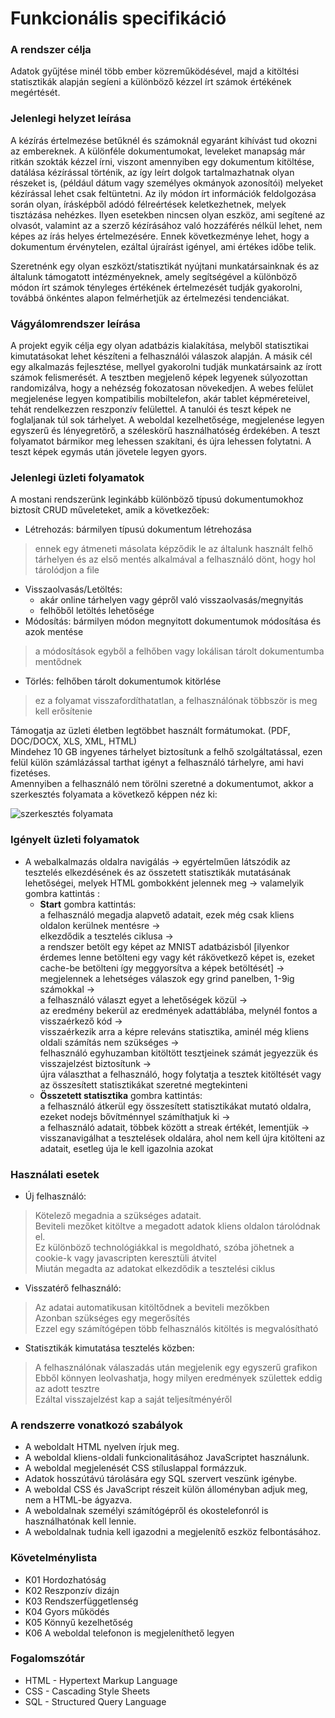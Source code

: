 # Funkcionális specifikáció

### A rendszer célja

Adatok gyűjtése minél több ember közreműködésével, majd a kitöltési statisztikák alapján segíeni a különböző kézzel írt számok értékének megértését.

### Jelenlegi helyzet leírása

A kézírás értelmezése betűknél és számoknál egyaránt kihívást tud okozni az embereknek.
A különféle dokumentumokat, leveleket manapság már ritkán szokták kézzel írni, viszont amennyiben
egy dokumentum kitöltése, datálása kézírással történik, az így leírt dolgok tartalmazhatnak olyan részeket is,
(például dátum vagy személyes okmányok azonosítói) melyeket kézírással lehet csak feltüntetni. 
Az ily módon írt információk feldolgozása során olyan, írásképből adódó félreértések keletkezhetnek, melyek tisztázása nehézkes. 
Ilyen esetekben nincsen olyan eszköz, ami segítené az olvasót, valamint az a szerző kézírásához való hozzáférés nélkül lehet, 
nem képes az írás helyes értelmezésére. Ennek következménye lehet, hogy a dokumentum érvénytelen, 
ezáltal újraírást igényel, ami értékes időbe telik.

Szeretnénk egy olyan eszközt/statisztikát nyújtani munkatársainknak és az általunk támogatott intézményeknek, 
amely segítségével a különböző módon írt számok tényleges értékének értelmezését tudják gyakorolni, 
továbbá önkéntes alapon felmérhetjük az értelmezési tendenciákat.

### Vágyálomrendszer leírása

A projekt egyik célja egy olyan adatbázis kialakítása, melyből statisztikai kimutatásokat lehet készíteni a felhasználói válaszok alapján. 
A másik cél egy alkalmazás fejlesztése, mellyel gyakorolni tudják munkatársaink az írott számok felismerését.
A tesztben megjelenő képek legyenek súlyozottan randomizálva, hogy a nehézség fokozatosan növekedjen. 
A webes felület megjelenése legyen kompatibilis mobiltelefon, akár tablet képméreteivel, tehát rendelkezzen reszponzív felülettel. 
A tanulói és teszt képek ne foglaljanak túl sok tárhelyet. A weboldal kezelhetősége, megjelenése legyen egyszerű és lényegretörő, 
a széleskörű használhatóség érdekében. A teszt folyamatot bármikor meg lehessen szakítani, és újra lehessen folytatni. 
A teszt képek egymás után jövetele legyen gyors.

### Jelenlegi üzleti folyamatok

A mostani rendszerünk leginkább különböző típusú dokumentumokhoz biztosít CRUD műveleteket, amik a következőek:
- Létrehozás: bármilyen típusú dokumentum létrehozása 
> ennek egy átmeneti másolata képződik le az általunk használt felhő tárhelyen és az első mentés alkalmával a felhasználó dönt, hogy hol tárolódjon a file
- Visszaolvasás/Letöltés: 
    - akár online tárhelyen vagy gépről való visszaolvasás/megnyitás 
    - felhőből letöltés lehetősége
- Módosítás: bármilyen módon megnyitott dokumentumok módosítása és azok mentése 
> a módosítások egyből a felhőben vagy lokálisan tárolt dokumentumba mentődnek
- Törlés: felhőben tárolt dokumentumok kitörlése
> ez a folyamat visszafordíthatatlan, a felhasználónak többször is meg kell erősítenie  

Támogatja az üzleti életben legtöbbet használt formátumokat. (PDF, DOC/DOCX, XLS, XML, HTML)  
Mindehez 10 GB ingyenes tárhelyet biztosítunk a felhő szolgáltatással, ezen felül külön számlázással tarthat igényt a felhasználó tárhelyre, ami havi fizetéses.  
Amennyiben a felhasználó nem törölni szeretné a dokumentumot, akkor a szerkesztés folyamata a következő képpen néz ki:

![szerkesztés folyamata](images4documents/jelenlegi_szerkeszt%C3%A9s_folyamata.png)

### Igényelt üzleti folyamatok

- A webalkalmazás oldalra navigálás -> egyértelműen látszódik az tesztelés elkezdésének és az összetett statisztikák mutatásának lehetőségei, melyek HTML gombokként jelennek meg -> valamelyik gombra kattintás :
    - **Start** gombra kattintás:  
     a felhasználó megadja alapvető adatait, ezek még csak kliens oldalon kerülnek mentésre ->  
     elkezdődik a tesztelés ciklusa ->  
     a rendszer betölt egy képet az MNIST adatbázisból [ilyenkor érdemes lenne betölteni egy vagy két rákövetkező képet is, ezeket cache-be betölteni így meggyorsítva a képek betöltését] ->  
     megjelennek a lehetséges válaszok egy grind panelben, 1-9ig számokkal ->  
     a felhasználó választ egyet a lehetőségek közül ->  
     az eredmény bekerül az eredmények adattáblába, melynél fontos a visszaérkező kód ->  
     visszaérkezik arra a képre releváns statisztika, aminél még kliens oldali számítás nem szükséges ->  
     felhasználó egyhuzamban kitöltött tesztjeinek számát jegyezzük és visszajelzést biztosítunk ->  
     újra választhat a felhasználó, hogy folytatja a tesztek kitöltését vagy az összesített statisztikákat szeretné megtekinteni
    - **Összetett statisztika** gombra kattintás:  
     a felhasználó átkerül egy összesített statisztikákat mutató oldalra, ezeket nodejs bővítménnyel számíthatjuk ki ->  
     a felhasználó adatait, többek között a streak értékét, lementjük ->  
     visszanavigálhat a tesztelések oldalára, ahol nem kell újra kitölteni az adatait, esetleg úja le kell igazolnia azokat

### Használati esetek

 - Új felhasználó:  
> Kötelező megadnia a szükséges adatait.  
> Beviteli mezőket kitöltve a megadott adatok kliens oldalon tárolódnak el.  
> Ez különböző technológiákkal is megoldható, szóba jöhetnek a cookie-k vagy javascripten keresztüli átvitel  
> Miután megadta az adatokat elkezdődik a tesztelési ciklus  

 - Visszatérő felhasználó:  
> Az adatai automatikusan kitöltődnek a beviteli mezőkben  
> Azonban szükséges egy megerősítés  
> Ezzel egy számítógépen több felhasználós kitöltés is megvalósítható  

 - Statisztikák kimutatása tesztelés közben:  
> A felhasználónak válaszadás után megjelenik egy egyszerű grafikon  
> Ebből könnyen leolvashatja, hogy milyen eredmények születtek eddig az adott tesztre  
> Ezáltal visszajelzést kap a saját teljesítményéről 

### A rendszerre vonatkozó szabályok

- A weboldalt HTML nyelven írjuk meg.
- A weboldal kliens-oldali funkcionalitásához JavaScriptet használunk.
- A weboldal megjelenését CSS stíluslappal formázzuk.
- Adatok hosszútávú tárolására egy SQL szervert veszünk igénybe.
- A weboldal CSS és JavaScript részeit külön álloményban adjuk meg, nem  a HTML-be ágyazva.
- A weboldalnak személyi számítógépről és okostelefonról is használhatónak kell lennie.
- A weboldalnak tudnia kell igazodni a megjelenítő eszköz felbontásához.

### Követelménylista

- K01 Hordozhatóság
- K02 Reszponzív dizájn
- K03 Rendszerfüggetlenség
- K04 Gyors működés
- K05 Könnyű kezelhetőség
- K06 A weboldal telefonon is megjeleníthető legyen

### Fogalomszótár

- HTML - Hypertext Markup Language
- CSS - Cascading Style Sheets
- SQL - Structured Query Language